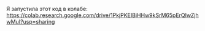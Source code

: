 Я запустила этот код в колабе: https://colab.research.google.com/drive/1PkjPKEIBiHHw9kSrM65pErQIwZjhwMuI?usp=sharing
